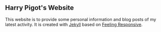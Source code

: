## Harry Pigot's Website

This website is to provide some personal information and blog posts of my latest activity. It is created with <a href="http://jekyllrb.com/" target="_blank">Jekyll</a> based on <a href="http://phlow.github.io/feeling-responsive/">Feeling Responsive</a>.
